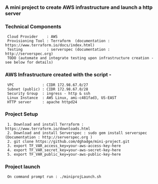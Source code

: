 ###  A mini project to create AWS infrastructure and launch a http server

###  Technical Components
     Cloud Provider    : AWS
     Provisioning Tool : Terraform  (documentation : https://www.terraform.io/docs/index.html)
     Testing           : serverspec (documentation : http://serverspec.org)
     TODO (automate and integrate testing upon infrastructure creation - see below for details)

### AWS Infrastructure created with the script - 
     VPC             : CIDR 172.98.67.0/27 
     Subnet (public) : CIDR 172.98.67.0/28   
     Security Group  : ingress - http & ssh
     Linux Instance  : AWS Linux, ami-c481fad3, US-EAST
     HTTP server     : apache httpd24
 
###  Project Setup 
     1. Download and install Terraform :   https://www.terraform.io/downloads.html
     2. Download and install Serverspec : sudo gem install serverspec (Documentation : http://serverspec.org )
     2. git clone https://github.com/dghadge/mini-project.git
     3. export TF_VAR_access_key=your-aws-access-key-here
     4. export TF_VAR_secret_key=your-aws-secret-key-here
     5. export TF_VAR_public_key=your-aws-public-key-here
     
###  Project launch
     On command prompt run : ./miniprojLaunch.sh 
     

     
